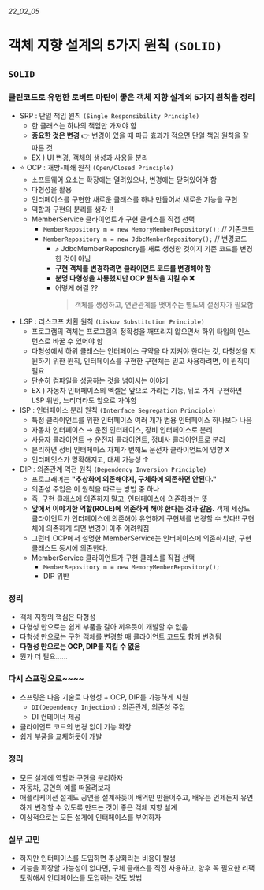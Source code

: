 _22_02_05_

# 객체 지향 설계의 5가지 원칙 `(SOLID)`

## `SOLID`
### 클린코드로 유명한 로버트 마틴이 좋은 객체 지향 설계의 5가지 원칙을 정리
- SRP : 단일 책임 원칙 `(Single Responsibility Principle)`
  - 한 클래스는 하나의 책임만 가져야 함
  - **중요한 것은 변경** 👉 변경이 있을 때 파급 효과가 적으면 단일 책임 원칙을 잘 따른 것
  - EX ) UI 변경, 객체의 생성과 사용을 분리
- ⭐️ OCP : 개방-폐쇄 원칙 `(Open/Closed Principle)`
  - 소프트웨어 요소는 확장에는 열려있으나, 변경에는 닫혀있어야 함
  - 다형성을 활용
  - 인터페이스를 구현한 새로운 클래스를 하나 만들어서 새로운 기능을 구현
  - 역할과 구현의 분리를 생각 ‼️
  - MemberService 클라이언트가 구현 클래스를 직접 선택
    - `MemberRepository m = new MemoryMemberRepository();` // 기존코드
    - `MemberRepository m = new JdbcMemberRepository();` // 변경코드
      - ⤴️ JdbcMemberRepository를 새로 생성한 것이지 기존 코드를 변경한 것이 아님
      - **구현 객체를 변경하려면 클라이언트 코드를 변경해야 함**
      - **분명 다형성을 사룡했지만 OCP 원칙을 지킬 수 ❌**
      - 어떻게 해결 ⁇
        > 객체를 생성하고, 연관관계를 맺어주는 별도의 설정자가 필요함  
- LSP : 리스코프 치환 원칙 `(Liskov Substitution Principle)`
  - 프로그램의 객체는 프로그램의 정확성을 깨뜨리지 않으면서 하위 타입의 인스턴스로 바꿀 수 있어야 함
  - 다형성에서 하위 클래스는 인터페이스 규약을 다 지켜야 한다는 것, 다형성을 지원하기 위한 원칙, 인터페이스를 구현한 구현체는 믿고 사용하려면, 이 원칙이 필요
  - 단순히 컴파일을 성공하는 것을 넘어서는 이야기
  - EX ) 자동차 인터페이스의 엑셀은 앞으로 가라는 기능, 뒤로 가게 구현하면 LSP 위반, 느리더라도 앞으로 가야함
- ISP : 인터페이스 분리 원칙 `(Interface Segregation Principle)`
  - 특정 클라이언트를 위한 인터페이스 여러 개가 범용 인터페이스 하나보다 나음
  - 자동차 인터페이스 → 운전 인터페이스, 장비 인터페이스로 분리
  - 사용자 클라이언트 → 운전자 클라이언트, 정비사 클라이언트로 분리
  - 분리하면 정비 인터페이스 자체가 변해도 운전자 클라이언트에 영향 X
  - 인터페잇스가 명확해지고, 대체 가능성 ↑
- DIP : 의존관계 역전 원칙 `(Dependency Inversion Principle)`
  - 프로그래머는 **"추상화에 의존해야지, 구체화에 의존하면 안된다."** 
  - 의존성 주입은 이 원칙을 따르는 방법 중 하나
  - 즉, 구현 클래스에 의존하지 말고, 인터페이스에 의존하라는 뜻
  - **앞에서 이야기한 역할(ROLE)에 의존하게 해야 한다는 것과 같음.** 객체 세상도 클라이언트가 인터페이스에 의존해야 유연하게 구현체를 변경할 수 있다‼ 구현체에 의존하게 되면 변경이 아주 어려워짐
  - 그런데 OCP에서 설명한 MemberService는 인터페이스에 의존하지만, 구현 클래스도 동시에 의존한다.
  - MemberService 클라이언트가 구현 클래스를 직접 선택
    - `MemberRepository m = new MemoryMemberRepository();`
    - DIP 위반

### 정리
- 객체 지향의 핵심은 다형성
- 다형성 만으로는 쉽게 부품을 갈아 끼우듯이 개발할 수 없음
- 다형성 만으로는 구현 객체를 변경할 때 클라이언트 코드도 함께 변경됨
- **다형성 만으로는 OCP, DIP를 지킬 수 없음**
- 뭔가 더 필요......

### 다시 스프링으로~~~~
- 스프링은 다음 기술로 다형성 + OCP, DIP를 가능하게 지원
  - `DI(Dependency Injection)` : 의존관계, 의존성 주입
  - DI 컨테이너 제공
- 클라이언트 코드의 변경 없이 기능 확장
- 쉽게 부품을 교체하듯이 개발

### 정리
- 모든 설계에 역할과 구현을 분리하자
- 자동차, 공연의 예를 떠올려보자
- 애플리케이션 설계도 공연을 설계하듯이 배역만 만들어주고, 배우는 언제든지 유연하게 변경할 수 있도록 만드는 것이 좋은 객체 지향 설계
- 이상적으로는 모든 설계에 인터페이스를 부여하자

### 실무 고민
- 하지만 인터페이스를 도입하면 추상화라는 비용이 발생
- 기능을 확장할 가능성이 없다면, 구체 클래스를 직접 사용하고, 향후 꼭 필요한 리팩토링해서 인터페이스를 도입하는 것도 방법